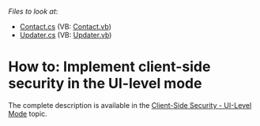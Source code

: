 <!-- default file list -->
*Files to look at*:

* [Contact.cs](./CS/SecuritySystemExample.Module/BusinessObjects/Contact.cs) (VB: [Contact.vb](./VB/SecuritySystemExample.Module/BusinessObjects/Contact.vb))
* [Updater.cs](./CS/SecuritySystemExample.Module/DatabaseUpdate/Updater.cs) (VB: [Updater.vb](./VB/SecuritySystemExample.Module/DatabaseUpdate/Updater.vb))
<!-- default file list end -->
# How to: Implement client-side security in the UI-level mode


<p>The complete description is available in the <a href="http://documentation.devexpress.com/#xaf/CustomDocument3436"><u>Client-Side Security - UI-Level Mode</u></a> topic.</p>

<br/>


